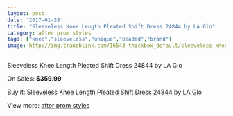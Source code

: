 ```yaml
---
layout: post
date: '2017-01-28'
title: "Sleeveless Knee Length Pleated Shift Dress 24844 by LA Glo"
category: after prom styles
tags: ["knee","sleeveless","unique","beaded","brand"]
image: http://img.transblink.com/16543-thickbox_default/sleeveless-knee-length-pleated-shift-dress-24844-by-la-glo.jpg
---
```

Sleeveless Knee Length Pleated Shift Dress 24844 by LA Glo

On Sales: **$359.99**
<a href="https://www.transblink.com/en/after-prom-styles/5231-sleeveless-knee-length-pleated-shift-dress-24844-by-la-glo.html"><amp-img layout="responsive" width="600" height="600" src="//img.transblink.com/16543-thickbox_default/sleeveless-knee-length-pleated-shift-dress-24844-by-la-glo.jpg" alt="Sleeveless Knee Length Pleated Shift Dress 24844 by LA Glo 0" /></a>
<a href="https://www.transblink.com/en/after-prom-styles/5231-sleeveless-knee-length-pleated-shift-dress-24844-by-la-glo.html"><amp-img layout="responsive" width="600" height="600" src="//img.transblink.com/16545-thickbox_default/sleeveless-knee-length-pleated-shift-dress-24844-by-la-glo.jpg" alt="Sleeveless Knee Length Pleated Shift Dress 24844 by LA Glo 1" /></a>
<a href="https://www.transblink.com/en/after-prom-styles/5231-sleeveless-knee-length-pleated-shift-dress-24844-by-la-glo.html"><amp-img layout="responsive" width="600" height="600" src="//img.transblink.com/16544-thickbox_default/sleeveless-knee-length-pleated-shift-dress-24844-by-la-glo.jpg" alt="Sleeveless Knee Length Pleated Shift Dress 24844 by LA Glo 2" /></a>

Buy it: [Sleeveless Knee Length Pleated Shift Dress 24844 by LA Glo](https://www.transblink.com/en/after-prom-styles/5231-sleeveless-knee-length-pleated-shift-dress-24844-by-la-glo.html "Sleeveless Knee Length Pleated Shift Dress 24844 by LA Glo")

View more: [after prom styles](https://www.transblink.com/en/55-after-prom-styles "after prom styles")